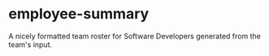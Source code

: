 # employee-summary
A nicely formatted team roster for Software Developers generated from the team's input.
